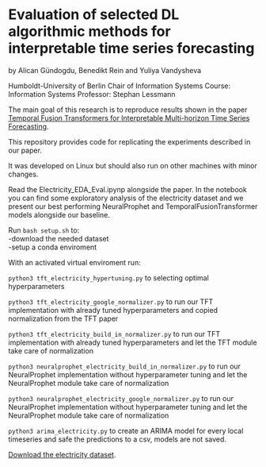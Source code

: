 # Evaluation of selected DL algorithmic methods for interpretable time series forecasting
by Alican Gündogdu, Benedikt Rein and Yuliya Vandysheva

Humboldt-University of Berlin
Chair of Information Systems
Course: Information Systems
Professor: Stephan Lessmann

The main goal of this research is to reproduce results shown in the paper
[Temporal Fusion Transformers for Interpretable Multi-horizon Time Series Forecasting](https://arxiv.org/pdf/1912.09363.pdf).

This repository provides code for replicating the experiments described in our paper. 


It was developed on Linux but should also run on other machines with minor changes.

Read the Electricity_EDA_Eval.ipynp alongside the paper.
In the notebook you can find some exploratory analysis of the electricity dataset and we present 
our best performing NeuralProphet and TemporalFusionTransformer models alongside our baseline.


Run `bash setup.sh` to:  
  -download the needed dataset  
  -setup a conda enviroment  

  
  
With an activated virtual enviroment run:

`python3 tft_electricity_hypertuning.py` to selecting optimal hyperparameters  

`python3 tft_electricity_google_normalizer.py` to run our TFT implementation with already tuned hyperparameters and copied normalization from the TFT paper  

`python3 tft_electricity_build_in_normalizer.py` to run our TFT implementation with already tuned hyperparameters and let the TFT module take care of normalization  

`python3 neuralprophet_electricity_build_in_normalizer.py` to run our NeuralProphet implementation without hyperparameter tuning and let the NeuralProphet module take care of normalization  

`python3 neuralprophet_electricity_google_normalizer.py` to run our NeuralProphet implementation without hyperparameter tuning and let the NeuralProphet module take care of normalization  

`python3 arima_electricity.py` to create an ARIMA model for every local timeseries and safe the predictions to a csv, models are not saved.  


[Download the electricity dataset](https://archive.ics.uci.edu/ml/machine-learning-databases/00321/LD2011_2014.txt.zip).
